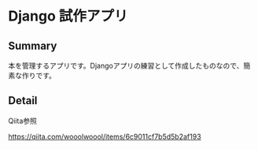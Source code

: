 # Django 試作アプリ

## Summary

本を管理するアプリです。Djangoアプリの練習として作成したものなので、簡素な作りです。

## Detail

Qiita参照

https://qiita.com/wooolwoool/items/6c9011cf7b5d5b2af193


